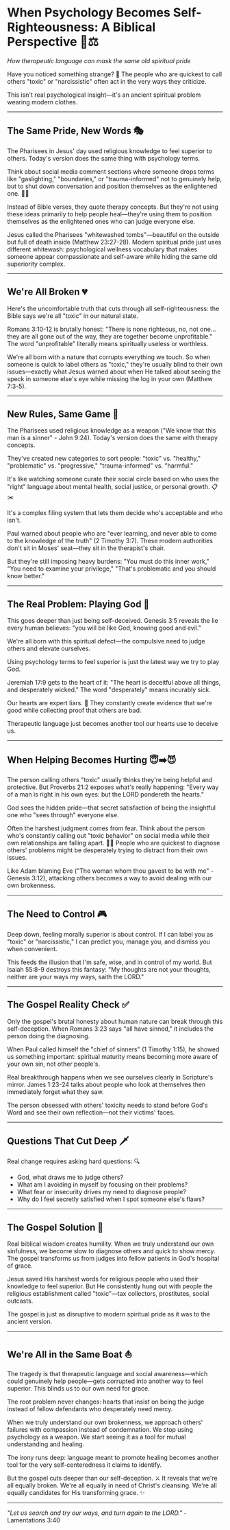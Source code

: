 # When Psychology Becomes Self-Righteousness: A Biblical Perspective 🧠⚖️

*How therapeutic language can mask the same old spiritual pride*

Have you noticed something strange? 🤔 The people who are quickest to call others "toxic" or "narcissistic" often act in the very ways they criticize. 

This isn't real psychological insight—it's an ancient spiritual problem wearing modern clothes.

---

## The Same Pride, New Words 🎭

The Pharisees in Jesus' day used religious knowledge to feel superior to others. Today's version does the same thing with psychology terms.

Think about social media comment sections where someone drops terms like "gaslighting," "boundaries," or "trauma-informed" not to genuinely help, but to shut down conversation and position themselves as the enlightened one. 📱💬

Instead of Bible verses, they quote therapy concepts. But they're not using these ideas primarily to help people heal—they're using them to position themselves as the enlightened ones who can judge everyone else.

Jesus called the Pharisees "whitewashed tombs"—beautiful on the outside but full of death inside (Matthew 23:27-28). Modern spiritual pride just uses different whitewash: psychological wellness vocabulary that makes someone appear compassionate and self-aware while hiding the same old superiority complex.

---

## We're All Broken 💔

Here's the uncomfortable truth that cuts through all self-righteousness: the Bible says we're all "toxic" in our natural state. 

Romans 3:10-12 is brutally honest: "There is none righteous, no, not one... they are all gone out of the way, they are together become unprofitable." The word "unprofitable" literally means spiritually useless or worthless.

We're all born with a nature that corrupts everything we touch. So when someone is quick to label others as "toxic," they're usually blind to their own issues—exactly what Jesus warned about when He talked about seeing the speck in someone else's eye while missing the log in your own (Matthew 7:3-5).

---

## New Rules, Same Game 🎯

The Pharisees used religious knowledge as a weapon ("We know that this man is a sinner" - John 9:24). Today's version does the same with therapy concepts.

They've created new categories to sort people: "toxic" vs. "healthy," "problematic" vs. "progressive," "trauma-informed" vs. "harmful." 

It's like watching someone curate their social circle based on who uses the "right" language about mental health, social justice, or personal growth. 📋✂️

It's a complex filing system that lets them decide who's acceptable and who isn't.

Paul warned about people who are "ever learning, and never able to come to the knowledge of the truth" (2 Timothy 3:7). These modern authorities don't sit in Moses' seat—they sit in the therapist's chair. 

But they're still imposing heavy burdens: "You must do this inner work," "You need to examine your privilege," "That's problematic and you should know better."

---

## The Real Problem: Playing God 👑

This goes deeper than just being self-deceived. Genesis 3:5 reveals the lie every human believes: "you will be like God, knowing good and evil."

We're all born with this spiritual defect—the compulsive need to judge others and elevate ourselves. 

Using psychology terms to feel superior is just the latest way we try to play God.

Jeremiah 17:9 gets to the heart of it: "The heart is deceitful above all things, and desperately wicked." The word "desperately" means incurably sick. 

Our hearts are expert liars. 🤥 They constantly create evidence that we're good while collecting proof that others are bad. 

Therapeutic language just becomes another tool our hearts use to deceive us.

---

## When Helping Becomes Hurting 😇➡️😈

The person calling others "toxic" usually thinks they're being helpful and protective. But Proverbs 21:2 exposes what's really happening: "Every way of a man is right in his own eyes: but the LORD pondereth the hearts."

God sees the hidden pride—that secret satisfaction of being the insightful one who "sees through" everyone else.

Often the harshest judgment comes from fear. Think about the person who's constantly calling out "toxic behavior" on social media while their own relationships are falling apart. 📱💔 People who are quickest to diagnose others' problems might be desperately trying to distract from their own issues. 

Like Adam blaming Eve ("The woman whom thou gavest to be with me" - Genesis 3:12), attacking others becomes a way to avoid dealing with our own brokenness.

---

## The Need to Control 🎮

Deep down, feeling morally superior is about control. If I can label you as "toxic" or "narcissistic," I can predict you, manage you, and dismiss you when convenient.

This feeds the illusion that I'm safe, wise, and in control of my world. But Isaiah 55:8-9 destroys this fantasy: "My thoughts are not your thoughts, neither are your ways my ways, saith the LORD."

---

## The Gospel Reality Check ✅

Only the gospel's brutal honesty about human nature can break through this self-deception. When Romans 3:23 says "all have sinned," it includes the person doing the diagnosing.

When Paul called himself the "chief of sinners" (1 Timothy 1:15), he showed us something important: spiritual maturity means becoming more aware of your own sin, not other people's.

Real breakthrough happens when we see ourselves clearly in Scripture's mirror. James 1:23-24 talks about people who look at themselves then immediately forget what they saw. 

The person obsessed with others' toxicity needs to stand before God's Word and see their own reflection—not their victims' faces.

---

## Questions That Cut Deep 🗡️

Real change requires asking hard questions: 🔍

- God, what draws me to judge others?
- What am I avoiding in myself by focusing on their problems?
- What fear or insecurity drives my need to diagnose people?
- Why do I feel secretly satisfied when I spot someone else's flaws?

---

## The Gospel Solution 💊

Real biblical wisdom creates humility. When we truly understand our own sinfulness, we become slow to diagnose others and quick to show mercy. The gospel transforms us from judges into fellow patients in God's hospital of grace.

Jesus saved His harshest words for religious people who used their knowledge to feel superior. But He consistently hung out with people the religious establishment called "toxic"—tax collectors, prostitutes, social outcasts.

The gospel is just as disruptive to modern spiritual pride as it was to the ancient version.

---

## We're All in the Same Boat ⛵

The tragedy is that therapeutic language and social awareness—which could genuinely help people—gets corrupted into another way to feel superior. This blinds us to our own need for grace.

The root problem never changes: hearts that insist on being the judge instead of fellow defendants who desperately need mercy.

When we truly understand our own brokenness, we approach others' failures with compassion instead of condemnation. We stop using psychology as a weapon. We start seeing it as a tool for mutual understanding and healing.

The irony runs deep: language meant to promote healing becomes another tool for the very self-centeredness it claims to identify. 

But the gospel cuts deeper than our self-deception. ⚔️ It reveals that we're all equally broken. We're all equally in need of Christ's cleansing. We're all equally candidates for His transforming grace. ✨

---

*"Let us search and try our ways, and turn again to the LORD."* - Lamentations 3:40